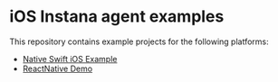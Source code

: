 #  iOS Instana agent examples
This repository contains example projects for the following platforms:

- [Native Swift iOS Example](iOS-Swift-Example)
- [ReactNative Demo](ReactnativeDemo)
